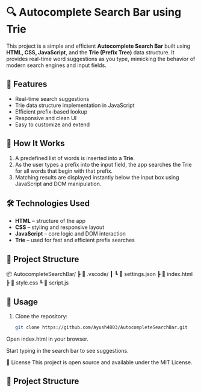 # 🔍 Autocomplete Search Bar using Trie

This project is a simple and efficient **Autocomplete Search Bar** built using **HTML, CSS, JavaScript**, and the **Trie (Prefix Tree)** data structure. It provides real-time word suggestions as you type, mimicking the behavior of modern search engines and input fields.

## 🚀 Features

- Real-time search suggestions
- Trie data structure implementation in JavaScript
- Efficient prefix-based lookup
- Responsive and clean UI
- Easy to customize and extend

## 🧠 How It Works

1. A predefined list of words is inserted into a **Trie**.
2. As the user types a prefix into the input field, the app searches the Trie for all words that begin with that prefix.
3. Matching results are displayed instantly below the input box using JavaScript and DOM manipulation.

## 🛠️ Technologies Used

- **HTML** – structure of the app
- **CSS** – styling and responsive layout
- **JavaScript** – core logic and DOM interaction
- **Trie** – used for fast and efficient prefix searches

## 📁 Project Structure

📦 AutocompleteSearchBar/
┣ 📁 .vscode/
┃ ┗ 📄 settings.json
┣ 📄 index.html
┣ 📄 style.css
┗ 📄 script.js

## 📌 Usage

1. Clone the repository:
   ```bash
   git clone https://github.com/Ayush4803/AutocompleteSearchBar.git

Open index.html in your browser.

Start typing in the search bar to see suggestions.

📄 License
This project is open source and available under the MIT License.

## 📁 Project Structure

